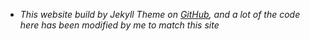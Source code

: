 - *This website build by Jekyll Theme on [GitHub](https://github.com/zhutaosheng/academicprofile-backup), and a lot of the code here has been modified by me to match this site*
